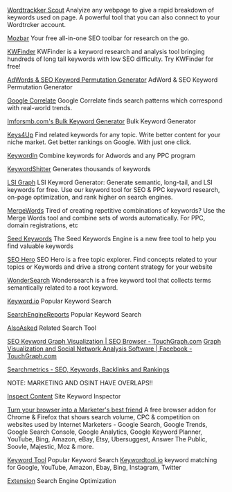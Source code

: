 
[Wordtrackker Scout](https://www.wordtracker.com/scout)
Analyize any webpage to give a rapid breakdown of keywords used on page. A powerful tool that you can also connect to your Wordtrcker account.

[Mozbar](https://moz.com/products/pro/seo-toolbar)
Your free all-in-one SEO toolbar for research on the go.

[KWFinder](https://kwfinder.com/)
KWFinder is a keyword research and analysis tool bringing hundreds of long tail keywords with low SEO difficulty. Try KWFinder for free!

[AdWords & SEO Keyword Permutation Generator](http://seo.danzambonini.com/)
AdWord & SEO Keyword Permutation Generator

[Google Correlate](https://www.google.com/trends/correlate)
Google Correlate finds search patterns which correspond with real-world trends.

[Imforsmb.com's Bulk Keyword Generator](https://www.imforsmb.com/tools/bulk-keyword-generator/)
Bulk Keyword Generator

[Keys4Up](http://www.keys4up.com/)
Find related keywords for any topic. Write better content for your niche market. Get better rankings on Google. With just one click.

[KeywordIn](http://keywordin.com/keyword-generator.php)
Combine keywords for Adwords and any PPC program

[KeywordShitter](https://keywordshitter.com/)
Generates thousands of keywords

[LSI Graph](https://lsigraph.com/)
LSI Keyword Generator: Generate semantic, long-tail, and LSI keywords for free. Use our keyword tool for SEO & PPC keyword research, on-page optimization, and rank higher on search engines.

[MergeWords](http://mergewords.com/)
Tired of creating repetitive combinations of keywords? Use the Merge Words tool and combine sets of words automatically. For PPC, domain registrations, etc

[Seed Keywords](https://www.seedkeywords.com/)
The Seed Keywords Engine is a new free tool to help you find valuable keywords

[SEO Hero](http://www.seo-hero.tech/)
SEO Hero is a free topic explorer. Find concepts related to your topics or Keywords and drive a strong content strategy for your website

[WonderSearch](https://wondersear.ch/)
Wondersearch is a free keyword tool that collects terms semantically related to a root keyword.

[Keyword.io](http://www.keyword.io/)
Popular Keyword Search

[SearchEngineReports](https://searchenginereports.net/)
Popular Keyword Search

[AlsoAsked](https://alsoasked.com/)
Related Search Tool

[SEO Keyword Graph Visualization | SEO Browser - TouchGraph.com](https://www.touchgraph.com/seo)
[Graph Visualization and Social Network Analysis Software | Facebook - TouchGraph.com](https://touchgraph.com/facebook)

[Searchmetrics - SEO, Keywords, Backlinks and Rankings](https://suite.searchmetrics.com/en/research)

NOTE: MARKETING AND OSINT HAVE OVERLAPS!!

[Inspect Content](https://inspectcontent.com/)
Site Keyword Inspector

[Turn your browser into a Marketer's best friend](https://keywordseverywhere.com/)
A free browser addon for Chrome & Firefox that shows search volume, CPC & competition on websites used by Internet Marketers - Google Search, Google Trends, Google Search Console, Google Analytics, Google Keyword Planner, YouTube, Bing, Amazon, eBay, Etsy, Ubersuggest, Answer The Public, Soovle, Majestic, Moz & more.

[Keyword Tool](https://keywordtool.io/)
Popular Keyword Search
[Keywordtool.io](https://keywordtool.io/search/keywords/)
keyword matching for Google, YouTube, Amazon, Ebay, Bing, Instagram, Twitter

[Extension](https://chrome.google.com/webstore/detail/ubersuggest-seo-and-keywo/nmpgaoofmjlimabncmnmnopjabbflegf)
Search Engine Optimization
